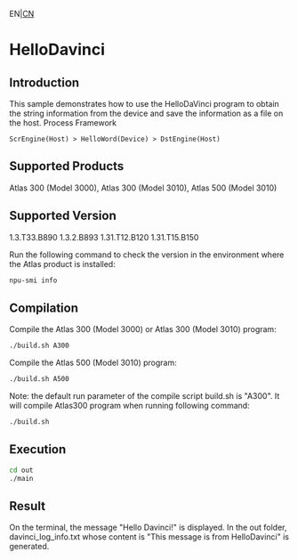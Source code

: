EN|[CN](README.zh.md)
# HelloDavinci

## Introduction

This sample demonstrates how to use the HelloDaVinci program to obtain the string information from the device and save the information as a file on the host.
Process Framework

    ScrEngine(Host) > HelloWord(Device) > DstEngine(Host)

## Supported Products

Atlas 300 (Model 3000), Atlas 300 (Model 3010), Atlas 500 (Model 3010)

## Supported Version

1.3.T33.B890 1.3.2.B893 1.31.T12.B120 1.31.T15.B150

Run the following command to check the version in the environment where the Atlas product is installed:
```bash
npu-smi info
```

## Compilation

Compile the Atlas 300 (Model 3000) or Atlas 300 (Model 3010) program:
```bash
./build.sh A300
```

Compile the Atlas 500 (Model 3010) program:
```bash
./build.sh A500
```

Note: the default run parameter of the compile script build.sh is "A300". It will compile Atlas300 program when running following command:
```bash
./build.sh 
```


## Execution

```bash
cd out
./main
```

## Result


On the terminal, the message "Hello Davinci!" is displayed. In the out folder, davinci_log_info.txt whose content is "This message is from HelloDavinci" is generated.


